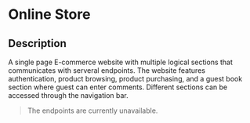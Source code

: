 # Online Store

## Description
A single page E-commerce website with multiple logical sections that communicates with serveral endpoints. The website features authentication, product browsing, product purchasing, and a guest book section where guest can enter comments. Different sections can be accessed through the navigation bar.

> The endpoints are currently unavailable.
